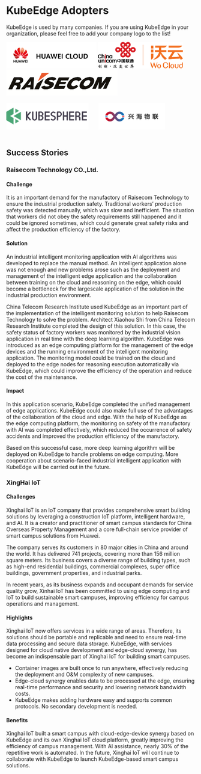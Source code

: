 # KubeEdge Adopters

KubeEdge is used by many companies. If you are using KubeEdge in your organization, please feel free to add your company logo to the list!

<a href="https://www.huaweicloud.com/en-us/product/ief.html" border="0" target="_blank"><img alt="HuaweiCloud" src="docs/adopters/huawei-cloud.png" height="70"></a>
<a href="https://cucc.wocloud.cn/" border="0" target="_blank"><img alt="ChinaUnicom-WoCloud" src="docs/adopters/china-unicom-wocloud.png" height="70"></a> &nbsp; &nbsp;
<a href="https://www.raisecom.com/" border="0" target="_blank"><img alt="Raisecom Technology" src="docs/adopters/raisecom-technology.png" height="70"></a> &nbsp; &nbsp; &nbsp;<br/><br/>
<a href="https://kubesphere.io" border="0" target="_blank"><img alt="KubeSphere Container Platform" src="docs/adopters/kubesphere-logo.png" height="70"></a> &nbsp; &nbsp; &nbsp;
<a href="http://xh-iot.net/" border="0" target="_blank"><img alt="XH-iot" src="docs/adopters/xh-iot.png" height="70"></a> &nbsp; &nbsp; &nbsp;<br/><br/>

## Success Stories

### Raisecom Technology CO.,Ltd.

#### Challenge

It is an important demand for the manufactory of Raisecom Technology to ensure the industrial production safety. Traditional workers’ production safety was detected manually, which was slow and inefficient. The situation that workers did not obey the safety requirements still happened and it could be ignored sometimes, which could generate great safety risks and affect the production efficiency of the factory.



#### Solution

An industrial intelligent monitoring application with AI algorithms was developed to replace the manual method. An intelligent application alone was not enough and new problems arose such as the deployment and management of the intelligent edge application and the collaboration between training on the cloud and reasoning on the edge, which could become a bottleneck for the largescale application of the solution in the industrial production environment.

China Telecom Research Institute used KubeEdge as an important part of the implementation of the intelligent monitoring solution to help Raisecom Technology to solve the problem. Architect Xiaohou Shi from China Telecom Research Institute completed the design of this solution. In this case, the safety status of factory workers was monitored by the industrial vision application in real time with the deep learning algorithm. KubeEdge was introduced as an edge computing platform for the management of the edge devices and the running environment of the intelligent monitoring application. The monitoring model could be trained on the cloud and deployed to the edge nodes for reasoning execution automatically via KubeEdge, which could improve the efficiency of the operation and reduce the cost of the maintenance.



#### Impact

In this application scenario, KubeEdge completed the unified management of edge applications. KubeEdge could also make full use of the advantages of the collaboration of the cloud and edge. With the help of KubeEdge as the edge computing platform, the monitoring on safety of the manufactory with AI was completed effectively, which reduced the occurrence of safety accidents and improved the production efficiency of the manufactory.

Based on this successful case, more deep learning algorithm will be deployed on KubeEdge to handle problems on edge computing. More cooperation about scenario-faced industrial intelligent application with KubeEdge will be carried out in the future.

### XingHai IoT

#### Challenges
Xinghai IoT is an IoT company that provides comprehensive smart building solutions by leveraging a construction IoT platform, intelligent hardware, and AI. It is a creator and practitioner of smart campus standards for China Overseas Property Management and a core full-chain service provider of smart campus solutions from Huawei.

The company serves its customers in 80 major cities in China and around the world. It has delivered 741 projects, covering more than 156 million square meters. Its business covers a diverse range of building types, such as high-end residential buildings, commercial complexes, super office buildings, government properties, and industrial parks.

In recent years, as its business expands and occupant demands for service quality grow, Xinhai IoT has been committed to using edge computing and IoT to build sustainable smart campuses, improving efficiency for campus operations and management.

#### Highlights
Xinghai IoT now offers services in a wide range of areas. Therefore, its solutions should be portable and replicable and need to ensure real-time data processing and secure data storage. KubeEdge, with services designed for cloud native development and edge-cloud synergy, has become an indispensable part of Xinghai IoT for building smart campuses.
+ Container images are built once to run anywhere, effectively reducing the deployment and O&M complexity of new campuses.
+ Edge-cloud synergy enables data to be processed at the edge, ensuring real-time performance and security and lowering network bandwidth costs.
+ KubeEdge makes adding hardware easy and supports common protocols. No secondary development is needed.

#### Benefits
Xinghai IoT built a smart campus with cloud-edge-device synergy based on KubeEdge and its own Xinghai IoT cloud platform, greatly improving the efficiency of campus management. With AI assistance, nearly 30% of the repetitive work is automated. In the future, Xinghai IoT will continue to collaborate with KubeEdge to launch KubeEdge-based smart campus solutions.
